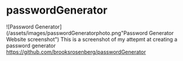 # passwordGenerator
![Password Generator](/assets/images/passwordGeneratorphoto.png"Password Generator Website screenshot")
This is a screenshot of my attepmt at creating a password generator
https://github.com/brooksrosenberg/passwordGenerator
